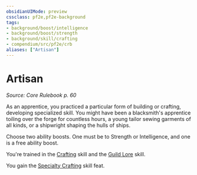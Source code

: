 ```yaml
---
obsidianUIMode: preview
cssclass: pf2e,pf2e-background
tags:
- background/boost/intelligence
- background/boost/strength
- background/skill/crafting
- compendium/src/pf2e/crb
aliases: ["Artisan"]
---
```

# Artisan
*Source: Core Rulebook p. 60*  

As an apprentice, you practiced a particular form of building or crafting, developing specialized skill. You might have been a blacksmith's apprentice toiling over the forge for countless hours, a young tailor sewing garments of all kinds, or a shipwright shaping the hulls of ships.

Choose two ability boosts. One must be to Strength or Intelligence, and one is a free ability boost.

You're trained in the [Crafting](skills.md#Crafting) skill and the [Guild Lore](skills.md#Lore) skill.

You gain the [Specialty Crafting](specialty-crafting.md) skill feat.